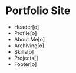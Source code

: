 # Portfolio Site

- Header[o]
- Profile[o]
- About Me[o]
- Archiving[o]
- Skills[o]
- Projects[]
- Footer[o]
